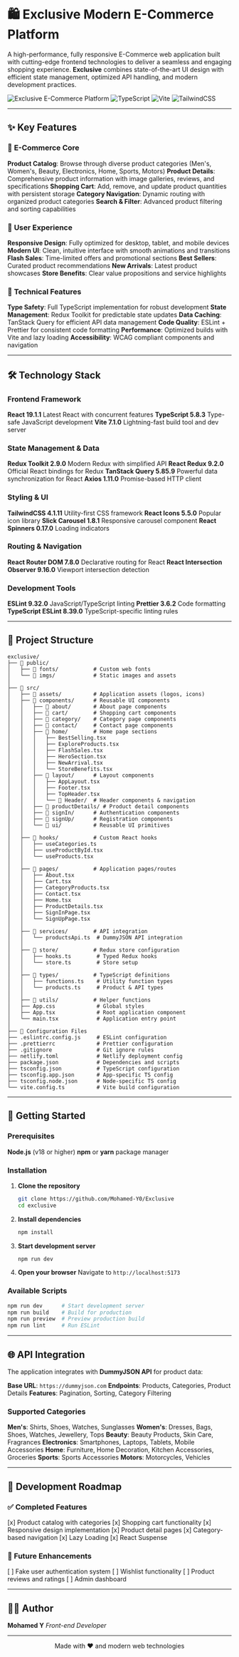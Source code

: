# 🛍️ Exclusive Modern E-Commerce Platform

A high-performance, fully responsive E-Commerce web application built with cutting-edge frontend technologies to deliver a seamless and engaging shopping experience. **Exclusive** combines state-of-the-art UI design with efficient state management, optimized API handling, and modern development practices.

![Exclusive E-Commerce Platform](https://img.shields.io/badge/React-19.1.1-blue) ![TypeScript](https://img.shields.io/badge/TypeScript-5.8.3-blue) ![Vite](https://img.shields.io/badge/Vite-7.1.0-green) ![TailwindCSS](https://img.shields.io/badge/TailwindCSS-4.1.11-cyan)

---

## ✨ Key Features

### 🛒 **E-Commerce Core**

**Product Catalog**: Browse through diverse product categories (Men's, Women's, Beauty, Electronics, Home, Sports, Motors)
**Product Details**: Comprehensive product information with image galleries, reviews, and specifications
**Shopping Cart**: Add, remove, and update product quantities with persistent storage
**Category Navigation**: Dynamic routing with organized product categories
**Search & Filter**: Advanced product filtering and sorting capabilities

### 🎨 **User Experience**

**Responsive Design**: Fully optimized for desktop, tablet, and mobile devices
**Modern UI**: Clean, intuitive interface with smooth animations and transitions
**Flash Sales**: Time-limited offers and promotional sections
**Best Sellers**: Curated product recommendations
**New Arrivals**: Latest product showcases
**Store Benefits**: Clear value propositions and service highlights

### 🔧 **Technical Features**

**Type Safety**: Full TypeScript implementation for robust development
**State Management**: Redux Toolkit for predictable state updates
**Data Caching**: TanStack Query for efficient API data management
**Code Quality**: ESLint + Prettier for consistent code formatting
**Performance**: Optimized builds with Vite and lazy loading
**Accessibility**: WCAG compliant components and navigation

---

## 🛠️ Technology Stack

### **Frontend Framework**

**React 19.1.1** Latest React with concurrent features
**TypeScript 5.8.3** Type-safe JavaScript development
**Vite 7.1.0** Lightning-fast build tool and dev server

### **State Management & Data**

**Redux Toolkit 2.9.0** Modern Redux with simplified API
**React Redux 9.2.0** Official React bindings for Redux
**TanStack Query 5.85.9** Powerful data synchronization for React
**Axios 1.11.0** Promise-based HTTP client

### **Styling & UI**

**TailwindCSS 4.1.11** Utility-first CSS framework
**React Icons 5.5.0** Popular icon library
**Slick Carousel 1.8.1** Responsive carousel component
**React Spinners 0.17.0** Loading indicators

### **Routing & Navigation**

**React Router DOM 7.8.0** Declarative routing for React
**React Intersection Observer 9.16.0** Viewport intersection detection

### **Development Tools**

**ESLint 9.32.0** JavaScript/TypeScript linting
**Prettier 3.6.2** Code formatting
**TypeScript ESLint 8.39.0** TypeScript-specific linting rules

---

## 📁 Project Structure

```
exclusive/
├── 📁 public/
│   ├── 📁 fonts/           # Custom web fonts
│   └── 📁 imgs/            # Static images and assets
│
├── 📁 src/
│   ├── 📁 assets/          # Application assets (logos, icons)
│   ├── 📁 components/      # Reusable UI components
│   │   ├── 📁 about/       # About page components
│   │   ├── 📁 cart/        # Shopping cart components
│   │   ├── 📁 category/    # Category page components
│   │   ├── 📁 contact/     # Contact page components
│   │   ├── 📁 home/        # Home page sections
│   │   │   ├── BestSelling.tsx
│   │   │   ├── ExploreProducts.tsx
│   │   │   ├── FlashSales.tsx
│   │   │   ├── HeroSection.tsx
│   │   │   ├── NewArrival.tsx
│   │   │   └── StoreBenefits.tsx
│   │   ├── 📁 layout/      # Layout components
│   │   │   ├── AppLayout.tsx
│   │   │   ├── Footer.tsx
│   │   │   ├── TopHeader.tsx
│   │   │   └── 📁 Header/  # Header components & navigation
│   │   ├── 📁 productDetails/ # Product detail components
│   │   ├── 📁 signIn/      # Authentication components
│   │   ├── 📁 signUp/      # Registration components
│   │   └── 📁 ui/          # Reusable UI primitives
│   │
│   ├── 📁 hooks/           # Custom React hooks
│   │   ├── useCategories.ts
│   │   ├── useProductById.tsx
│   │   └── useProducts.tsx
│   │
│   ├── 📁 pages/           # Application pages/routes
│   │   ├── About.tsx
│   │   ├── Cart.tsx
│   │   ├── CategoryProducts.tsx
│   │   ├── Contact.tsx
│   │   ├── Home.tsx
│   │   ├── ProductDetails.tsx
│   │   ├── SignInPage.tsx
│   │   └── SignUpPage.tsx
│   │
│   ├── 📁 services/        # API integration
│   │   └── productsApi.ts  # DummyJSON API integration
│   │
│   ├── 📁 store/           # Redux store configuration
│   │   ├── hooks.ts        # Typed Redux hooks
│   │   └── store.ts        # Store setup
│   │
│   ├── 📁 types/           # TypeScript definitions
│   │   ├── functions.ts    # Utility function types
│   │   └── products.ts     # Product & API types
│   │
│   ├── 📁 utils/           # Helper functions
│   ├── App.css             # Global styles
│   ├── App.tsx             # Root application component
│   └── main.tsx            # Application entry point
│
├── 📄 Configuration Files
├── .eslintrc.config.js     # ESLint configuration
├── .prettierrc             # Prettier configuration
├── .gitignore              # Git ignore rules
├── netlify.toml            # Netlify deployment config
├── package.json            # Dependencies and scripts
├── tsconfig.json           # TypeScript configuration
├── tsconfig.app.json       # App-specific TS config
├── tsconfig.node.json      # Node-specific TS config
└── vite.config.ts          # Vite build configuration
```

---

## 🚀 Getting Started

### Prerequisites

**Node.js** (v18 or higher)
**npm** or **yarn** package manager

### Installation

1. **Clone the repository**

   ```bash
   git clone https://github.com/Mohamed-Y0/Exclusive
   cd exclusive
   ```

2. **Install dependencies**

   ```bash
   npm install
   ```

3. **Start development server**

   ```bash
   npm run dev
   ```

4. **Open your browser**
   Navigate to `http://localhost:5173`

### Available Scripts

```bash
npm run dev      # Start development server
npm run build    # Build for production
npm run preview  # Preview production build
npm run lint     # Run ESLint
```

---

## 🌐 API Integration

The application integrates with **DummyJSON API** for product data:

**Base URL**: `https://dummyjson.com`
**Endpoints**: Products, Categories, Product Details
**Features**: Pagination, Sorting, Category Filtering

### Supported Categories

**Men's**: Shirts, Shoes, Watches, Sunglasses
**Women's**: Dresses, Bags, Shoes, Watches, Jewellery, Tops
**Beauty**: Beauty Products, Skin Care, Fragrances
**Electronics**: Smartphones, Laptops, Tablets, Mobile Accessories
**Home**: Furniture, Home Decoration, Kitchen Accessories, Groceries
**Sports**: Sports Accessories
**Motors**: Motorcycles, Vehicles

---

## 🎯 Development Roadmap

### ✅ Completed Features

[x] Product catalog with categories
[x] Shopping cart functionality
[x] Responsive design implementation
[x] Product detail pages
[x] Category-based navigation
[x] Lazy Loading
[x] React Suspense

### 🔮 Future Enhancements

[ ] Fake user authentication system
[ ] Wishlist functionality
[ ] Product reviews and ratings
[ ] Admin dashboard

---

## 👨‍💻 Author

**Mohamed Y** _Front-end Developer_

---

<div align="center">
  <p>Made with ❤️ and modern web technologies</p>
</div>
